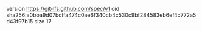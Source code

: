version https://git-lfs.github.com/spec/v1
oid sha256:a0bba9d07bcffa474c0ae6f340cb4c530c9bf284583eb6ef4c772a5d43f97b15
size 17
